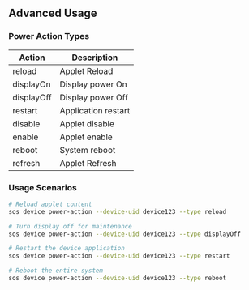 ## Advanced Usage

### Power Action Types

| Action      | Description                 |
|-------------|----------------------------|
| reload      | Applet Reload              |
| displayOn   | Display power On           |
| displayOff  | Display power Off          |
| restart     | Application restart        |
| disable     | Applet disable             |
| enable      | Applet enable              |
| reboot      | System reboot              |
| refresh     | Applet Refresh             |

### Usage Scenarios

```bash
# Reload applet content
sos device power-action --device-uid device123 --type reload

# Turn display off for maintenance
sos device power-action --device-uid device123 --type displayOff

# Restart the device application
sos device power-action --device-uid device123 --type restart

# Reboot the entire system
sos device power-action --device-uid device123 --type reboot
```
